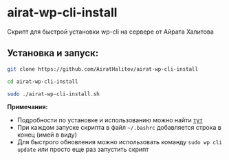 # airat-wp-cli-install
Скрипт для быстрой установки wp-cli на сервере от Айрата Халитова

## Установка и запуск:
```bash
git clone https://github.com/AiratHalitov/airat-wp-cli-install

cd airat-wp-cli-install

sudo ./airat-wp-cli-install.sh
```

**Примечания:** 
- Подробности по установке и использованию можно найти [тут](https://wp-cli.org/)
- При каждом запуске скрипта в файл `~/.bashrc` добавляется строка в конец (имей в виду)
- Для быстрого обновления можно использовать команду `sudo wp cli update` или просто еще раз запустить скрипт
